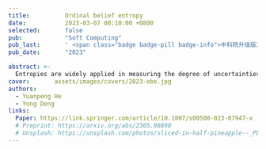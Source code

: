 ```yaml
---
title:          Ordinal belief entropy
date:           2023-03-07 00:10:00 +0800
selected:       false
pub:            "Soft Computing"
pub_last:       ' <span class="badge badge-pill badge-info">中科院升级版3区</span> <span class="badge badge-pill badge-custom badge-warning">CCF C</span> <span class="badge badge-pill badge-custom badge-primary">Regular Paper </span>'
pub_date:       "2023"

abstract: >-
  Entropies are widely applied in measuring the degree of uncertainties existing in frame of discernment. However, all of these entropies regard the frame as a whole that has already been determined, which does not conform to actual situations. In real life, everything comes in a sequence. So, how to measure uncertainties of the dynamic process of determining sequence of propositions contained in a frame of discernment is still an open issue, and no related research has been proceeded. Therefore, a novel ordinal entropy to measure uncertainty of frame of discernment considering the order of propositions is proposed in this paper. Compared with other traditional entropies, it manifests effects on degree of uncertainty brought by orders of propositions.
cover:       assets/images/covers/2023-obe.jpg
authors:
  - Yuanpeng He
  - Yong Deng
links:
  Paper: https://link.springer.com/article/10.1007/s00500-023-07947-x
  # Preprint: https://arxiv.org/abs/2305.08890
  # Unsplash: https://unsplash.com/photos/sliced-in-half-pineapple--_PLJZmHZzk
---
```

